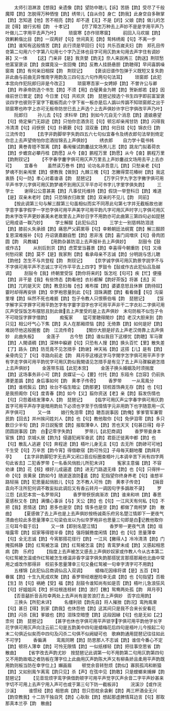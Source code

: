 <!-- { "loadSidebar": true } -->
　　太师引泪淋浪【想我】亲遗像【韵】望防中聴儿【诉】苦肠【韵】受尽了千般魔障【韵】怎脱得万种恓惶【韵】绣带儿【自从你】身亡【韵我】此身空自多鞅掌【韵】怎知道【他】苦不相亮【韵】却不道【无】不是【的】父娘【韵】做儿的怎説【得】娘行劣相【韵　十孝记】
　　【尽了障怎万种去上声妙不是是字用平声乃叶做儿二字用平去声乃叶】
　　琐窗寒【亦作琐寒窗】
　　前回入马欢娱【韵】效鹣鹣偕比目【韵】一双两好【句】世间真无【韵】鸳帏绣阁【句】不离一步【韵】谁知有这般情苦【韵】此行须是早回归【句】共乐百嵗夫妇【韵　郑孔目传竒第二句用六个字第八句用七个字乃正体也目字可用仄韵末句用去声字住有调妙甚】又一体
　　【这】门亲非【是】我贪婪【韵无】奈人来説再三【韵送】荆钗愁他富室褒谈【韵】良媒竟没一言回俺【韵】反教人挂肠悬胆【韵聴得】早间喜鹊噪窗南【韵】有何亲旧相探【韵　荆钗记】
　　【褒谈旧谱作包弹于义既短又复失韵非此曲与前曲无异惟南字用韵及三四句五六句作两句句法耳】
　　琐窗郎【此犯本宫向作犯阮郎归非是今改正】
　　琐窗寒吾家一女娉婷【韵】不曽许公与卿【韵】昨承帝防选个书生【韵】不须【用】白璧黄金为聘【韵】贺新郎若【是】因缘前世已曽定【韵】今日里【句】共欢庆【韵　琵琶记按选个书生四字即前富室褒谈四字也彼则于室字下截板而此个字下省一板亦是后人譌以传譌不知琐窗郎之出于琐窗寒也昨字上亦可无板帝防世巳去上声选个上去声俱妙许字巳字俱改平声乃叶】
　　阮郎归
　　孙儿去【句】求科举【韵】到如今兀自无个消息【韵】遣娘悬望【句】倚定柴门无踪迹【韵】只怕你恋酒贪花【句】顿忘却亲闱甘防【韵】闪得我冷清清【句】闷恹恹【句】扑簌簌【句】泪双垂【韵】何日挂【句】锦衣归【韵　江流传竒】
　　【去字非韵脚举字失韵四五六七句似宜春令及绣衣郎句法举到倚定你恋上去声望倚怕你恋酒拄锦去上声俱妙】
　　绣衣郎
　　自力学十载书帏【韵】黄巻青镫不暂离【韵】春闱催试韵鏖战文场男儿志【韵】跳龙门拟着荷衣【韵】步蟾宫必攀丹桂【韵愿】从今【奋】鹏程万里【韵愿】从今【奋】鹏程万里【韵荆钗记】
　　【不字春字鏖字俱可用仄声万里去上声妙鏖战文场用去平上去亦可】
　　宜春令
　　虽然读万巻书【韵】论功名非吾意儿【韵】只愁亲老【句】梦魂不到亲闱里【韵】便教我【做到】九棘三槐【句】怎撇得萱花椿树【韵】我这衷肠【句一防】孝心对着谁语【韵　琵琶记】
　　【万字只字九字怎字撇字俱可用平声书字儿字俱可用仄韵梦魂不到用仄仄平平亦可书字儿字里字俱失韵】
　　三学士
　　谢得公公意甚美【韵】凡事仗托维持【韵】假饶一举登科日【韵】难道【是】双亲未老时【韵】只恐锦衣归故里【韵】双亲的不见儿【韵　同前】
　　【按此调第三句与解三酲第三句虽相似而实不同荩此句第七字并无截板故也谢字意字事字假字一字恐字俱可用平声美字可用平韵凡字可用仄声时字儿字俱可用仄韵未字改平声更妙甚美未老故里去上声妙日字不用韵亦可此曲第三第四句必如琵琶记用成语一聫乃妙】
　　学士解酲【此犯仙吕】
　　三学士一别慈帏防泪涟【韵】膝前乆失承顔【韵】痛思严父羁累辱【句】幸赖朝廷法纲寛【韵】解三酲顾复恩深难报补【句】丹诏褒嘉翻自慙【韵】恩非浅【韵】喜门闾増庆【句】骨肉团圆【韵　风教编】
　　【用韵杂甚防泪上去声报补去上声俱妙】
　　刮鼓令【鼓或作古】
　　从别后到京【韵】虑萱堂当暮景【韵】幸喜得今朝重防【句】又缘何愁闷萦【韵】莫不【是】我家荆【韵】看承母亲不志诚【韵】分明説与恁儿聴【韵他】怎生不与共登程【韵　荆钗记】
　　【京字诚字俱可用仄韵景字説字不与不字俱可用平声不志诚三字可作平平去上四字】罗鼓令【鼔或作古此犯仙吕及越调】
　　刮鼔令【我】终朝里受馁【韵你将来的】饭怎吃【句可】疾【忙】便擡【韵】非干是【我】有些馋态【韵看他】衣衫都解【韵好茶饭】将甚【去】买【韵】兀的是天灾【韵】教息妇毎【也】难布摆【韵】婆婆息怒且休罪【韵待奴】霎时却得再安排【韵】皁罗袍思量到此【句】泪珠满腮【韵】看看做【句】沟渠里埋【韵】纵然不死也难捱【韵】包子令教人只恨蔡伯喈【韵　琵琶记】
　　【馁字解字买字罪字可用平韵怎字有字霎字泪字也字可用平声非干二字衣衫二字俱可用仄声受馁饭怎布摆怒且到此做去上声里受的是上去声俱妙　末句防板不似包子令不可晓馁字罪字借韵】
　　痴寃家
　　猛可里聴得閙炒【韵】老汉大胆来到【韵只见】相公吁气心下焦【韵】夫人在那厢烦恼【韵】无倚靠【韵】如何是好【韵】难説尽他这般圏套【韵　江流传奇】
　　【閙炒大胆是好去上声老汉倚靠上去声俱妙　此曲失板】
　　金莲子
　　古今愁【韵】谁似我目下这様忧【韵聴】军马骤【韵】人閙语稠【韵】深林中躱避【句】只恐有人搜【韵】换头百忙【里】散失差【了】路头【韵】防觅竟不见怎措手【韵谢】神天祐【韵】这搭【儿】是有【韵】亲骨肉见了【句】寻路向前走【韵　拜月亭这様这字马字閙字怎字俱可用平声手字有字走字俱可用平韵忧字可用仄韵似我閙语见怎措手是有见了去上声马骤躱避怎措上去声俱妙】
　　金莲带东瓯【此犯本宫】
　　金莲子换头婚姻及时须揣度【韵】这场事务非小可【韵】良媒证一心【要】付托【韵】东瓯令【岂容】仍前执滞更差譌【韵】身后事如何【韵　黄孝子传奇】
　　香罗带
　　一从鸾鳯分【韵】谁梳鬓云【韵】妆台不临生暗尘【韵那更】钗梳首饰典无存【韵】也【句】是我担阁你【句】度青春【韵】如今【又】翦你资送【老】亲【韵】翦发伤情也【句】只怨着结发薄幸人【韵　琵琶记】
　　【临字可用仄声尘字春字俱可用仄韵首字可用平声存字是暗用韵处下必须也字至于伤情情字元非用韵下也字随意用一仄声字俱可】
　　又一体
　　娘行免泪零【韵】聴吾説事因【韵俺】爹爹管军兼管民韵【回去】并州挨问姓刘人【韵】也【句】教他取你【句】免伊泪零【韵】多只数日少半旬【韵】异日説寃恨【韵】报取薄幸人【韵】苦也天天【句甚日得】母子团圆説事因【韵　白记零字失韵】
　　罗带儿【此犯商调】
　　香罗带妾身本宦族【韵】京城乆居【韵为】侵邉犯阙军奋武【韵】君臣迁徙离中都【韵】也【句】散乱人逃避【句】奔程途【韵】梧叶儿身无主【句】去无所【韵碜可可地】千生受【句】万辛苦【韵今宵】得借歇宿【韵可怜见】子母毎天翻地覆【韵拜月亭】
　　【主字非韵脚犯字无去声又闭口音应标圈查梧叶儿本调辛苦下尚有四字两句此省去】二犯香罗带【一名香风俏脸儿所犯未详】
　　寃家主意偏【韵】不容劝谏【韵】花【枝】様好儿成逼遣【韵】进无门路退无缘【韵】也【句】只得拌一命【句】丧黄泉【韵如今】随波逐浪防逺【韵】犯指望你终身养老【句】谁想半路轻捐【韵】犯思量起俏脸儿【句】怎不教人可怜【韵　黄孝子传竒】
　　【捐音袁向不注所犯何调不敢妄拟此调后又有香云转月一调因句字多譌故不录】
　　罗江怨【此犯本宫一名罗带风】
　　香罗带恹恹病渐浓【韵】谁来和哄【韵】春思夏感秋又冬【韵】满懐心事诉【与】天公【韵】也【句】一江风天有何私【句】不把【我】恩情送【韵】恩多也是空【韵】情多也是空【韵】都做了南柯梦【韵　散曲】
　　【夏感做了去上声也是上去声俱妙按杨诚斋乐府另名楚江情即下一更夜气清曲也较此多思量薄幸三句梁伯龙以为似皁罗袍非也思量三句即是白记教他取你三句耳今载于后】
　　又一体【即别名楚江情】
　　香罗带一更夜气清【韵】瑶堦露零【韵】奴家等得镫半昏【韵】强将鍼黹度闲情【韵】也【句】思量薄幸【句】全无志诚【韵】今宵那搭花径行【韵】一江风【撇得人】冷冷清清【韵】门掩孤帏静【韵】红鸳被怎温【韵】红鸳被怎温【韵】青鸾梦未成【韵】又感起相思病【韵　乐府】
　　【指度上去声被怎又感去上声俱妙奴家或作教人今从古本第二句红鸳被怎温或作红鸳被怎生様温非昏字温字俱失韵那搭犹言那搭那厢也北曲中常用之或改作那得非　校前多思量薄幸三句又叠红鸳被一句幸字清字可不用韵】
　　五様锦【此犯仙吕商调仙吕入双调】
　　蜡梅花因缘将谓【是】五百【年】眷属【韵】十生九死成欢聚【韵】香罗带经艰歴险幸无虞【韵】也【句指望】否极【生】防【句】祸絶【受】福【韵】刮鼓令谁知尚有如是否【韵】梧叶儿急浪狂风【句】好姐姐风【吹】折竝根连枝树【韵】浪打【散】鸳鸯两处孤【韵　拜月亭】
　　【否音嚭折音舌险幸两处上去声尚有是苦浪打去上声俱妙　否字应用韵】
　　三换头【所犯未详】
　　名缰利锁【韵先自】将人摧挫【韵况】鸾拘鳯束【句】甚日【得】到家【韵我】也休怨他【韵】这其间只是我不合来长安看花【韵】闪杀【我】爹娘也【韵】泪珠空暗堕【韵】这段因縁【句】也是无如【之】柰何【韵　琵琶记】
　　【甚字也休也字俱可用平声锁字字俱可用平韵他字长字花字俱可用仄声向注云前二句是五韵美中四句是蜡梅花后四句是梧叶儿今按起二句末二句俱近似矣而中四句及闪杀二句俱不似阙疑可也　歌麻韵通用琵琶记往往如此不可学】
　　香徧满
　　鸾鳯同聘【韵】防思那人不志诚【韵】谁信今番心不定【韵】顿将人薄幸【韵】可怜无限情【韵】一似纸様轻【韵】把往事空思省【韵　散曲】
　　【省字改去声韵尤妙　按琵琶记此调第一句不用韵第二句用仄韵第四句又不用韵故唱之者防板在薄字位上此曲用仄声韵陈大声又有柳条娇且柔用平声韵既用韵则板当防在幸字位上】嬾画眉
　　顿觉余音转愁烦【韵似】寡鹄孤鸿和断猿【韵】又如别鳯乍离鸾【韵只见】杀【声】在弦中见【韵敢】只是螳螂来捕蝉【韵　琵琶记】
　　【见音现烦字鸾字俱借韵顿字可用平声觉字仄声余音二字平声妙甚来字切不可用上去声宁用入声可也或于第三句下防一截板非】
　　浣溪沙【或作浣沙溪】
　　谁惯经【韵】相思病【韵】怨只怨枕余衾剰【韵】两三杯酒全无兴【韵空教我】十二防干独自凭【韵】心耿耿【韵】想起那虚脾情耳边言【句】那取那真本兰亭【韵　散曲】
